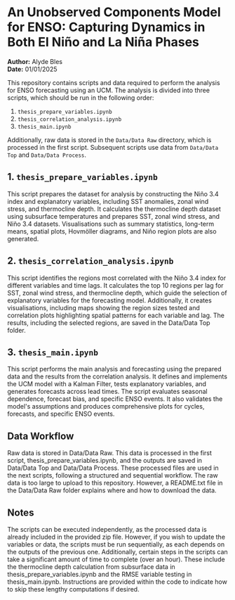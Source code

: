 # An Unobserved Components Model for ENSO: Capturing Dynamics in Both El Niño and La Niña Phases

**Author:** Alyde Bles  
**Date:** 01/01/2025

This repository contains scripts and data required to perform the analysis for ENSO forecasting using an UCM. The analysis is divided into three scripts, which should be run in the following order:

1. `thesis_prepare_variables.ipynb`
2. `thesis_correlation_analysis.ipynb`
3. `thesis_main.ipynb`

Additionally, raw data is stored in the `Data/Data Raw` directory, which is processed in the first script. Subsequent scripts use data from `Data/Data Top` and `Data/Data Process`.

## 1. `thesis_prepare_variables.ipynb`

This script prepares the dataset for analysis by constructing the Niño 3.4 index and explanatory variables, including SST anomalies, zonal wind stress, and thermocline depth. It calculates the thermocline depth dataset using subsurface temperatures and prepares SST, zonal wind stress, and Niño 3.4 datasets. Visualisations such as summary statistics, long-term means, spatial plots, Hovmöller diagrams, and Niño region plots are also generated.

## 2. `thesis_correlation_analysis.ipynb`

This script identifies the regions most correlated with the Niño 3.4 index for different variables and time lags. It calculates the top 10 regions per lag for SST, zonal wind stress, and thermocline depth, which guide the selection of explanatory variables for the forecasting model. Additionally, it creates visualisations, including maps showing the region sizes tested and correlation plots highlighting spatial patterns for each variable and lag. The results, including the selected regions, are saved in the Data/Data Top folder.

## 3. `thesis_main.ipynb`

This script performs the main analysis and forecasting using the prepared data and the results from the correlation analysis. It defines and implements the UCM model with a Kalman Filter, tests explanatory variables, and generates forecasts across lead times. The script evaluates seasonal dependence, forecast bias, and specific ENSO events. It also validates the model's assumptions and produces comprehensive plots for cycles, forecasts, and specific ENSO events.

## Data Workflow

Raw data is stored in Data/Data Raw. This data is processed in the first script, thesis_prepare_variables.ipynb, and the outputs are saved in Data/Data Top and Data/Data Process. These processed files are used in the next scripts, following a structured and sequential workflow. The raw data is too large to upload to this repository. However, a README.txt file in the Data/Data Raw folder explains where and how to download the data.

## Notes

The scripts can be executed independently, as the processed data is already included in the provided zip file. However, if you wish to update the variables or data, the scripts must be run sequentially, as each depends on the outputs of the previous one. Additionally, certain steps in the scripts can take a significant amount of time to complete (over an hour). These include the thermocline depth calculation from subsurface data in thesis_prepare_variables.ipynb and the RMSE variable testing in thesis_main.ipynb. Instructions are provided within the code to indicate how to skip these lengthy computations if desired.

